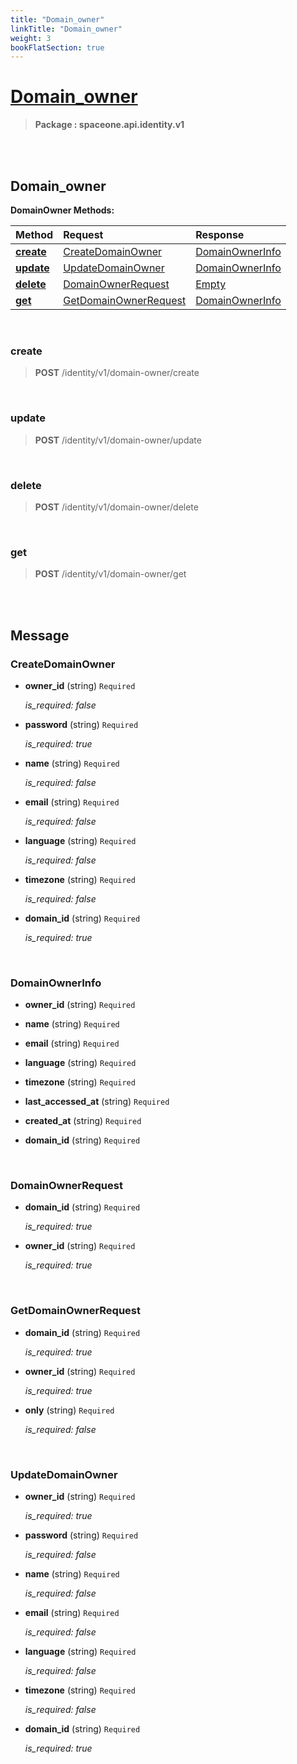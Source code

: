 ```yaml
---
title: "Domain_owner"
linkTitle: "Domain_owner"
weight: 3
bookFlatSection: true
---
```

# [Domain_owner](#Domain_owner)



>  **Package : spaceone.api.identity.v1**

<br>
<br>

## Domain_owner





**DomainOwner Methods:**


| Method | Request | Response |
| :----- | :-------- | :-------- |
| [**create**](./DomainOwner#create) | [CreateDomainOwner](DomainOwner#createdomainowner) | [DomainOwnerInfo](./DomainOwner#domainownerinfo) |
| [**update**](./DomainOwner#update) | [UpdateDomainOwner](DomainOwner#updatedomainowner) | [DomainOwnerInfo](./DomainOwner#domainownerinfo) |
| [**delete**](./DomainOwner#delete) | [DomainOwnerRequest](DomainOwner#domainownerrequest) | [Empty](./DomainOwner#empty) |
| [**get**](./DomainOwner#get) | [GetDomainOwnerRequest](DomainOwner#getdomainownerrequest) | [DomainOwnerInfo](./DomainOwner#domainownerinfo) |



    
<br>

### create





> **POST** /identity/v1/domain-owner/create
>






    
<br>

### update





> **POST** /identity/v1/domain-owner/update
>






    
<br>

### delete





> **POST** /identity/v1/domain-owner/delete
>






    
<br>

### get





> **POST** /identity/v1/domain-owner/get
>






    


<br>
<br>

## Message



### CreateDomainOwner
* **owner_id** (string)  `Required` 

  *is_required: false*

    
* **password** (string)  `Required` 

  *is_required: true*

    
* **name** (string)  `Required` 

  *is_required: false*

    
* **email** (string)  `Required` 

  *is_required: false*

    
* **language** (string)  `Required` 

  *is_required: false*

    
* **timezone** (string)  `Required` 

  *is_required: false*

    
* **domain_id** (string)  `Required` 

  *is_required: true*

    <br>

### DomainOwnerInfo
* **owner_id** (string)  `Required` 

    
* **name** (string)  `Required` 

    
* **email** (string)  `Required` 

    
* **language** (string)  `Required` 

    
* **timezone** (string)  `Required` 

    
* **last_accessed_at** (string)  `Required` 

    
* **created_at** (string)  `Required` 

    
* **domain_id** (string)  `Required` 

    <br>

### DomainOwnerRequest
* **domain_id** (string)  `Required` 

  *is_required: true*

    
* **owner_id** (string)  `Required` 

  *is_required: true*

    <br>

### GetDomainOwnerRequest
* **domain_id** (string)  `Required` 

  *is_required: true*

    
* **owner_id** (string)  `Required` 

  *is_required: true*

    
* **only** (string)  `Required` 

  *is_required: false*

    <br>

### UpdateDomainOwner
* **owner_id** (string)  `Required` 

  *is_required: true*

    
* **password** (string)  `Required` 

  *is_required: false*

    
* **name** (string)  `Required` 

  *is_required: false*

    
* **email** (string)  `Required` 

  *is_required: false*

    
* **language** (string)  `Required` 

  *is_required: false*

    
* **timezone** (string)  `Required` 

  *is_required: false*

    
* **domain_id** (string)  `Required` 

  *is_required: true*

    <br>
